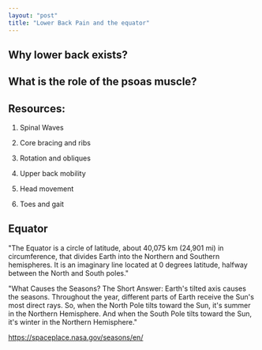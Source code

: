 ```yaml
---
layout: "post"
title: "Lower Back Pain and the equator"
---
```


## Why lower back exists?

## What is the role of the psoas muscle?


## Resources: 

1. Spinal Waves

2. Core bracing and ribs 

3. Rotation and obliques

4. Upper back mobility

5. Head movement

6. Toes and gait
   

## Equator

"The Equator is a circle of latitude, about 40,075 km (24,901 mi) in circumference, that divides Earth into the Northern and Southern hemispheres. It is an imaginary line located at 0 degrees latitude, halfway between the North and South poles."

"What Causes the Seasons?
The Short Answer:
Earth's tilted axis causes the seasons. Throughout the year, different parts of Earth receive the Sun's most direct rays. So, when the North Pole tilts toward the Sun, it's summer in the Northern Hemisphere. And when the South Pole tilts toward the Sun, it's winter in the Northern Hemisphere."

https://spaceplace.nasa.gov/seasons/en/
